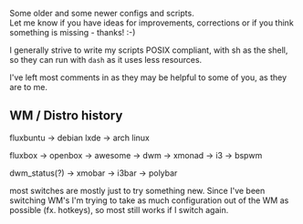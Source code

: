 Some older and some newer configs and scripts.  
Let me know if you have ideas for improvements, corrections or if you think something is missing - thanks! :-)

I generally strive to write my scripts POSIX compliant, with sh as the shell, 
so they can run with `dash` as it uses less resources.

I've left most comments in as they may be helpful to some of you, as they are to me.

## WM / Distro history

fluxbuntu -> debian lxde -> arch linux

fluxbox -> openbox -> awesome -> dwm -> xmonad -> i3 -> bspwm

dwm_status(?) -> xmobar -> i3bar -> polybar

most switches are mostly just to try something new.
Since I've been switching WM's I'm trying to take as much configuration out of the WM as possible (fx. hotkeys), 
so most still works if I switch again.

